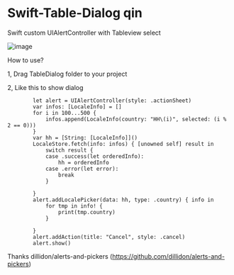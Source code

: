 # Swift-Table-Dialog qin
Swift custom UIAlertController with Tableview select

![image](https://github.com/qinzhe/Swift-Table-Dialog/blob/master/QQ20180502-195630-HD.gif)

How to use?

1, Drag TableDialog folder to your project

2, Like this to show dialog

```
        let alert = UIAlertController(style: .actionSheet)
        var infos: [LocaleInfo] = []
        for i in 100...500 {
            infos.append(LocaleInfo(country: "HH\(i)", selected: (i % 2 == 0)))
        }
        var hh = [String: [LocaleInfo]]()
        LocaleStore.fetch(info: infos) { [unowned self] result in
            switch result {
            case .success(let orderedInfo):
                hh = orderedInfo
            case .error(let error):
                break
            }
            
        }
        alert.addLocalePicker(data: hh, type: .country) { info in
            for tmp in info! {
                print(tmp.country)
            }
            
        }
        alert.addAction(title: "Cancel", style: .cancel)
        alert.show()
```
        
Thanks dillidon/alerts-and-pickers (https://github.com/dillidon/alerts-and-pickers)
